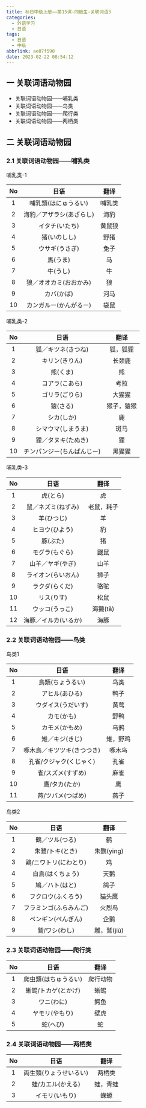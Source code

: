 ```yaml
---
title: 标日中级上册——第15课-同級生-关联词语3
categories:
  - 外语学习
  - 日语
tags:
  - 日语
  - 中级
abbrlink: ae07f590
date: 2023-02-22 08:54:12
---
```

## 一 关联词语动物园

* 关联词语动物园——哺乳类
* 关联词语动物园——鸟类
* 关联词语动物园——爬行类
* 关联词语动物园——两栖类

<!--more-->

## 二 关联词语动物园

### 2.1 关联词语动物园——哺乳类

哺乳类-1

|  No  |           日语           |  翻译  |
| :--: | :----------------------: | :----: |
|  1   |   哺乳類(ほにゅうるい)   | 哺乳类 |
|  2   | 海豹／アザラシ(あざらし) |  海豹  |
|  3   |      イタチ(いたち)      | 黄鼠狼 |
|  4   |       猪(いのしし)       |  野猪  |
|  5   |      ウサギ(うさぎ)      |  兔子  |
|  6   |         馬(うま)         |   马   |
|  7   |         牛(うし)         |   牛   |
|  8   |  狼／オオカミ(おおかみ)  |   狼   |
|  9   |        カバ(かば)        |  河马  |
|  10  |  カンガルー(かんがるー)  |  袋鼠  |

哺乳类-2

|  No  |            日语            |    翻译    |
| :--: | :------------------------: | :--------: |
|  1   |     狐／キツネ(きつね)     |  狐，狐狸  |
|  2   |       キリン(きりん)       |   长颈鹿   |
|  3   |          熊(くま)          |     熊     |
|  4   |       コアラ(こあら)       |    考拉    |
|  5   |       ゴリラ(ごりら)       |   大猩猩   |
|  6   |          猿(さる)          | 猴子，猿猴 |
|  7   |         シカ(しか)         |     鹿     |
|  8   |     シマウマ(しまうま)     |    斑马    |
|  9   |     狸／タヌキ(たぬき)     |     狸     |
|  10  | チンパンジー(ちんぱんじー) |   黑猩猩   |

哺乳类-3

|  No  |         日语         |    翻译    |
| :--: | :------------------: | :--------: |
|  1   |       虎(とら)       |     虎     |
|  2   |  鼠／ネズミ(ねずみ)  | 老鼠，耗子 |
|  3   |      羊(ひつじ)      |     羊     |
|  4   |    ヒヨウ(ひよう)    |     豹     |
|  5   |       豚(ぶた)       |     猪     |
|  6   |    モグラ(もぐら)    |    鼹鼠    |
|  7   |   山羊／ヤギ(やぎ)   |    山羊    |
|  8   |  ライオン(らいおん)  |    狮子    |
|  9   |    ラクダ(らくだ)    |    骆驼    |
|  10  |      リス(りす)      |    松鼠    |
|  11  |    ウッコ(うっこ)    |  海獭(tǎ)  |
|  12  | 海豚／イルカ(いるか) |    海豚    |

### 2.2 关联词语动物园——鸟类

鸟类1

|  No  |            日语            |   翻译   |
| :--: | :------------------------: | :------: |
|  1   |      鳥類(ちょうるい)      |   鸟类   |
|  2   |       アヒル(あひる)       |   鸭子   |
|  3   |     ウダイス(うだいす)     |   黄莺   |
|  4   |         カモ(かも)         |   野鸭   |
|  5   |       カモメ(かもめ)       |   乌鸦   |
|  6   |       雉／キジ(きじ)       | 雉，野鸡 |
|  7   | 啄木鳥／キツツキ(きつつき) |  啄木鸟  |
|  8   |  孔雀/クジャク(くじゃく)   |   孔雀   |
|  9   |     雀/スズメ(すずめ)      |   麻雀   |
|  10  |       鷹/タカ(たか)        |    鹰    |
|  11  |     燕/ツバメ(つばめ)      |   燕子   |

鸟类2

|  No  |          日语          |    翻译     |
| :--: | :--------------------: | :---------: |
|  1   |     鶴／ツル(つる)     |     鹤      |
|  2   |    朱鷺/トキ(とき)     | 朱鸚(yīng)  |
|  3   | 鶏/ニワトリ(にわとり)  |     鸡      |
|  4   |    白鳥(はくちょう)    |    天鹅     |
|  5   |     鳩／ハト(はと)     |    鸽子     |
|  6   |   フクロウ(ふくろう)   |   猫头鹰    |
|  7   | フラミンゴ(ふらみんご) |   火烈鸟    |
|  8   |   ペンギン(ぺんぎん)   |    企鹅     |
|  9   |     鷲/ワシ(わし)      | 雕，鷲(jiù) |

### 2.3 关联词语动物园——爬行类

|  No  |         日语         |   翻译   |
| :--: | :------------------: | :------: |
|  1   | 爬虫類(はちゅうるい) | 爬行动物 |
|  2   | 蜥蜴/トカゲ(とかげ)  |   蜥蜴   |
|  3   |      ワニ(わに)      |   鳄鱼   |
|  4   |    ヤモリ(やもり)    |   壁虎   |
|  5   |       蛇(へび)       |    蛇    |

### 2.4 关联词语动物园——两栖类

|  No  |          日语          |   翻译   |
| :--: | :--------------------: | :------: |
|  1   | 両生類(りょうせいるい) |  两栖类  |
|  2   |   蛙/カエル(かえる)    | 蛙，青蛙 |
|  3   |     イモリ(いもり)     |   蝾螈   |



